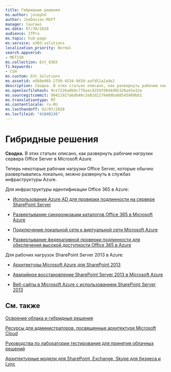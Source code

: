 ```yaml
---
title: Гибридные решения
ms.author: josephd
author: JoeDavies-MSFT
manager: laurawi
ms.date: 07/30/2018
audience: ITPro
ms.topic: hub-page
ms.service: o365-solutions
localization_priority: Normal
search.appverid:
- MET150
ms.collection: Ent_O365
f1.keywords:
- CSH
ms.custom: Ent_Solutions
ms.assetid: e9b8e065-2750-4534-9d39-aafd51a2a4e2
description: Сводка. В этих статьях описано, как развернуть рабочие нагрузки сервера Office Server в Microsoft Azure.
ms.openlocfilehash: 9ce7236a8b9c776aacd259fd944d85326a41e32e
ms.sourcegitcommit: 99411927abdb40c2e82d2279489ba60545989bb1
ms.translationtype: MT
ms.contentlocale: ru-RU
ms.lasthandoff: 02/07/2020
ms.locfileid: "41840136"
---
```

# <a name="hybrid-solutions"></a>Гибридные решения

 **Сводка.** В этих статьях описано, как развернуть рабочие нагрузки сервера Office Server в Microsoft Azure.
  
Теперь некоторые рабочие нагрузки Office Server, которые обычно развертывались локально, можно развернуть в службах инфраструктуры Azure.
  
Для инфраструктуры идентификации Office 365 в Azure:

- [Использование Azure AD для проверки подлинности на сервере SharePoint Server](using-azure-ad-for-sharepoint-server-authentication.md)

- [Развертывание синхронизации каталогов Office 365 в Microsoft Azure](deploy-office-365-directory-synchronization-dirsync-in-microsoft-azure.md)
  
- [Подключение локальной сети к виртуальной сети Microsoft Azure](connect-an-on-premises-network-to-a-microsoft-azure-virtual-network.md)
    
- [Развертывание федеративной проверки подлинности для обеспечения высокой доступности Office 365 в Azure](deploy-high-availability-federated-authentication-for-office-365-in-azure.md)
    
Для рабочих нагрузок SharePoint Server 2013 в Azure:
  
- [Архитектуры Microsoft Azure для SharePoint 2013](microsoft-azure-architectures-for-sharepoint-2013.md)
    
- [Аварийное восстановление SharePoint Server 2013 в Microsoft Azure](sharepoint-server-2013-disaster-recovery-in-microsoft-azure.md)
    
- [Веб-сайты в Microsoft Azure с использованием SharePoint Server 2013](internet-sites-in-microsoft-azure-using-sharepoint-server-2013.md)
  
  
## <a name="see-also"></a>См. также

[Освоение облака и гибридные решения](cloud-adoption-and-hybrid-solutions.md)
  
[Ресурсы для администраторов, посвященные архитектуре Microsoft Cloud](microsoft-cloud-it-architecture-resources.md)
  
[Руководства по лаборатории тестирования для принятия облачных решений](cloud-adoption-test-lab-guides-tlgs.md)
  
[Архитектурные модели для SharePoint, Exchange, Skype для бизнеса и Lync](architectural-models-for-sharepoint-exchange-skype-for-business-and-lync.md)


